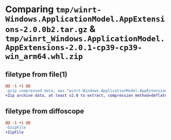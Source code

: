 # Comparing `tmp/winrt-Windows.ApplicationModel.AppExtensions-2.0.0b2.tar.gz` & `tmp/winrt_Windows.ApplicationModel.AppExtensions-2.0.1-cp39-cp39-win_arm64.whl.zip`

## filetype from file(1)

```diff
@@ -1 +1 @@
-gzip compressed data, was "winrt-Windows.ApplicationModel.AppExtensions-2.0.0b2.tar", last modified: Sat Dec  2 18:19:22 2023, max compression
+Zip archive data, at least v2.0 to extract, compression method=deflate
```

## filetype from diffoscope

```diff
@@ -1 +1 @@
-GzipFile
+ZipFile
```

